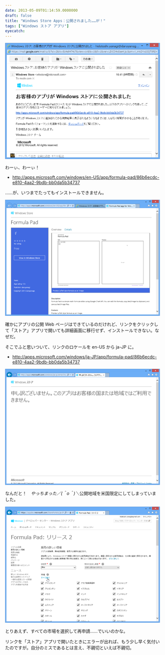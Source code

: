 ```yaml
---
date: 2013-05-09T01:14:59.0000000
draft: false
title: "Windows Store Apps：公開されました……が！"
tags: ["Windows ストア アプリ"]
eyecatch: 
---
```

<p><span itemscope itemtype="http://schema.org/Photograph"><img src="20130509010612.png" alt="f:id:daruyanagi:20130509010612p:plain" title="f:id:daruyanagi:20130509010612p:plain" class="hatena-fotolife" itemprop="image"></span></p><p>わーぃ、わーぃ！</p>

<ul>
<li><a href="http://apps.microsoft.com/windows/en-US/app/formula-pad/86b6ecdc-e810-4aa2-9bdb-bb0da5b34737">http://apps.microsoft.com/windows/en-US/app/formula-pad/86b6ecdc-e810-4aa2-9bdb-bb0da5b34737</a></li>
</ul><p>……が、いつまでたってもインストールできません。</p><p><span itemscope itemtype="http://schema.org/Photograph"><img src="20130509010758.png" alt="f:id:daruyanagi:20130509010758p:plain" title="f:id:daruyanagi:20130509010758p:plain" class="hatena-fotolife" itemprop="image"></span></p><p>確かにアプリの公開 Web ページはできているのだけれど、リンクをクリックして「ストア」アプリで開いても詳細画面に移行せず、インストールできない。なぜだ。</p>
<p>そこでふと思いついて、リンクのロケールを en-US から ja-JP に。</p>

<ul>
<li><a href="http://apps.microsoft.com/windows/ja-JP/app/formula-pad/86b6ecdc-e810-4aa2-9bdb-bb0da5b34737">http://apps.microsoft.com/windows/ja-JP/app/formula-pad/86b6ecdc-e810-4aa2-9bdb-bb0da5b34737</a></li>
</ul><p><span itemscope itemtype="http://schema.org/Photograph"><img src="20130509011037.png" alt="f:id:daruyanagi:20130509011037p:plain" title="f:id:daruyanagi:20130509011037p:plain" class="hatena-fotolife" itemprop="image"></span></p><p>なんだと！　<i>やっちまった／(＾o＾)＼</i>公開地域を米国限定にしてしまっていました。</p><p><span itemscope itemtype="http://schema.org/Photograph"><img src="20130509011138.png" alt="f:id:daruyanagi:20130509011138p:plain" title="f:id:daruyanagi:20130509011138p:plain" class="hatena-fotolife" itemprop="image"></span></p><p>とりあえず、すべての市場を選択して再申請……でいいのかな。</p><p>リンクを「ストア」アプリで開いたときにエラーが出れば、もう少し早く気付いたのですが。自分のミスであるとは言え、不親切といえば不親切。</p>
